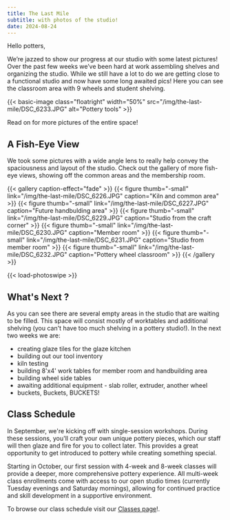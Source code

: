 ```yaml
---
title: The Last Mile
subtitle: with photos of the studio!
date: 2024-08-24
---
```


Hello potters,

We’re jazzed to show our progress at our studio with some latest pictures! Over the past few weeks we’ve been hard at work assembling shelves and organizing the studio. While we still have a lot to do we are getting close to a functional studio and now have some long awaited pics!  Here you can see the classroom area with 9 wheels and student shelving.

{{< basic-image class="floatright" width="50%" src="/img/the-last-mile/DSC_6233.JPG" alt="Pottery tools" >}}

Read on for more pictures of the entire space!

<!--more-->

## A Fish-Eye View

We took some pictures with a wide angle lens to really help convey the spaciousness and layout of the studio.
Check out the gallery of more fish-eye views, showing off the common areas and the membership room.

{{< gallery caption-effect="fade" >}}
  {{< figure thumb="-small" link="/img/the-last-mile/DSC_6226.JPG" caption="Kiln and common area" >}}
  {{< figure thumb="-small" link="/img/the-last-mile/DSC_6227.JPG" caption="Future handbulding area" >}}
  {{< figure thumb="-small" link="/img/the-last-mile/DSC_6229.JPG" caption="Studio from the craft corner" >}}
  {{< figure thumb="-small" link="/img/the-last-mile/DSC_6230.JPG" caption="Member room" >}}
  {{< figure thumb="-small" link="/img/the-last-mile/DSC_6231.JPG" caption="Studio from member room" >}}
  {{< figure thumb="-small" link="/img/the-last-mile/DSC_6232.JPG" caption="Pottery wheel classroom" >}}
{{< /gallery >}}

{{< load-photoswipe >}}

## What's Next ?

As you can see there are several empty areas in the studio that are waiting to be filled. This space will consist mostly of worktables and additional shelving (you can't have too much shelving in a pottery studio!). In the next two weeks we are:

- creating glaze tiles for the glaze kitchen
- building out our tool inventory
- kiln testing
- building 8'x4' work tables for member room and handbuilding area
- building wheel side tables
- awaiting additional equipment - slab roller, extruder, another wheel
- buckets, Buckets, BUCKETS!

## Class Schedule

In September, we're kicking off with single-session workshops. During these sessions, you'll craft your own unique pottery pieces, which our staff will then glaze and fire for you to collect later. This provides a great opportunity to get introduced to pottery while creating something special.

Starting in October, our first session with 4-week and 8-week classes will provide a deeper, more comprehensive pottery experience. All multi-week class enrollments come with access to our open studio times (currently Tuesday evenings and Saturday mornings), allowing for continued practice and skill development in a supportive environment.

To browse our class schedule visit our [Classes page](/page/classes)!.




